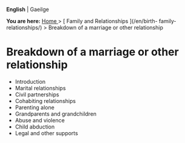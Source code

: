 **English** |  Gaeilge 

**You are here:** [ Home ](/en/) > [ Family and Relationships ](/en/birth-
family-relationships/) > Breakdown of a marriage or other relationship

#  Breakdown of a marriage or other relationship

  * Introduction 
  * Marital relationships 
  * Civil partnerships 
  * Cohabiting relationships 
  * Parenting alone 
  * Grandparents and grandchildren 
  * Abuse and violence 
  * Child abduction 
  * Legal and other supports 
